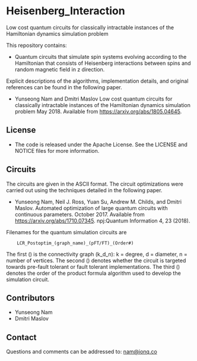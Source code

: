 # Heisenberg_Interaction

Low cost quantum circuits for classically intractable instances of the Hamiltonian dynamics simulation problem

This repository contains:

* Quantum circuits that simulate spin systems evolving
  according to the Hamiltonian that consists of Heisenberg
  interactions between spins and random magnetic field in
  z direction.
  
Explicit descriptions of the algorithms, implementation details, and
original references can be found in the following paper.

* Yunseong Nam and Dmitri Maslov
  Low cost quantum circuits for classically intractable instances of the Hamiltonian dynamics simulation problem
  May 2018. Available from
  https://arxiv.org/abs/1805.04645.

## License

* The code is released under the Apache License. See the LICENSE and
  NOTICE files for more information.


## Circuits

The circuits are given in the ASCII format. The circuit optimizations 
were carried out using the techniques detailed in the following paper.

* Yunseong Nam, Neil J. Ross, Yuan Su, Andrew M. Childs, and Dmitri
  Maslov. Automated optimization of large quantum circuits with
  continuous parameters. October 2017. Available from
  https://arxiv.org/abs/1710.07345.
  npj:Quantum Information 4, 23 (2018).
  
Filenames for the quantum simulation circuits are

        LCR_Postoptim_(graph_name)_(pFT/FT)_(Order#)
        
The first () is the connectivity graph (k_d_n): k = degree, d = diameter, n = number of vertices.
The second () denotes whether the circuit is targeted towards pre-fault tolerant or fault tolerant implementations.
The third () denotes the order of the product formula algorithm used to develop the simulation circuit.

## Contributors

* Yunseong Nam
* Dmitri Maslov

## Contact

Questions and comments can be addressed to: nam@ionq.co
